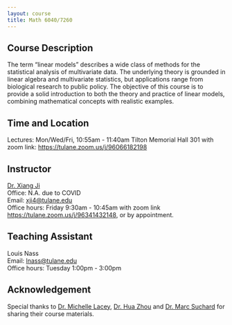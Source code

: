 ```yaml
---
layout: course
title: Math 6040/7260
---
```


## Course Description

The term “linear models” describes a wide class of methods for the statistical analysis of multivariate data. The underlying theory is grounded in linear algebra and multivariate statistics, but applications range from biological research to public policy. The objective of this course is to provide a solid introduction to both the theory and practice of linear models, combining mathematical concepts with realistic examples.

## Time and Location

Lectures: Mon/Wed/Fri, 10:55am - 11:40am Tilton Memorial Hall 301 with zoom link: <https://tulane.zoom.us/j/96066182198>

## Instructor

[Dr. Xiang Ji](https://sse.tulane.edu/math/faculty/ji)\
Office: N.A. due to COVID\
Email: <xji4@tulane.edu>\
Office hours: Friday 9:30am - 10:45am with zoom link <https://tulane.zoom.us/j/96341432148>, or by appointment.


## Teaching Assistant

Louis Nass\
Email: <lnass@tulane.edu>\
Office hours: Tuesday 1:00pm - 3:00pm

## Acknowledgement

Special thanks to [Dr. Michelle Lacey](https://sse.tulane.edu/math/faculty/lacey), [Dr. Hua Zhou](http://hua-zhou.github.io/) and [Dr. Marc Suchard](https://ph.ucla.edu/faculty/suchard) for sharing their course materials.

